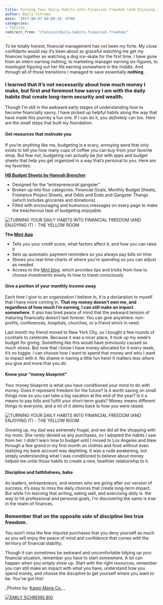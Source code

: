 ```yaml
---
title: Turning Your Daily Habits into Financial Freedom (and Enjoying it)
author: Emily Schrems
date: '2017-08-07 04:00:18 -0700'
categories:
- Tension
redirect_from: "/tension/daily-habits-financial-freedom/"
---
```


To be totally honest, financial management has not been my forte. My close confidants would say it’s been about as graceful watching me get my finances together as watching a dog ice-skate for the first time. I have gone from an intern earning nothing, to marketing manager earning six-figures, to mixologist figuring out her life earning somewhere in the middle. And through all of those transitions I managed to save essentially **nothing** .

### **I learned that it’s not necessarily about how much money I make, but first and foremost how savvy I am with the daily habits that create long-term security and wealth.**

Though I’m still in the awkward early stages of understanding how to become financially savvy, I have picked up helpful habits along the way that have made this journey a fun one. If I can do it, you _definitely_ can too. Here are the small steps that built my foundation:

#### **Get resources that motivate you**

If you’re anything like me, budgeting is a scary, annoying word that only exists to tell you how many cups of coffee you can buy from your favorite shop. But fear not, budgeting can actually be _fun_ with apps and budget sheets that help you get organized in a way that’s personal to you. Here are my favorites:

**[HB Budget Sheets by Hannah Brencher](http://hannah-brencher.squarespace.com/new-products/downloadable-baller-budget-sheeeetzzz)**

*   Designed for the “entrepreneurial gangster”
*   Broken up into four categories: Financial Goals, Monthly Budget Sheets, Freelance Project Sheets, and Odds and Ends and Gangster Thangs (which includes groceries and donations).
*   Filled with encouraging and humorous messages on every page to make the treacherous task of budgeting enjoyable.

![TURNING YOUR DAILY HABITS INTO FINANCIAL FREEDOM (AND ENJOYING IT) - THE YELLOW ROOM](https://yellow-blog-images.imgix.net/2017/08/MG_5429.jpg)

**The [Mint App](https://www.mint.com/)**

*   Tells you your credit score, what factors affect it, and how you can raise it
*   Sets up automatic payment reminders so you always pay bills on time
*   Shows you real-time charts of where you’re spending so you can adjust as needed
*   Access to the [Mint blog](https://blog.mint.com/), which provides tips and tricks from how to choose investments wisely to how to travel consciously

#### **Give a portion of your monthly income away**

Each time I give to an organization I believe in, it is a declaration to myself that I have more coming in. **That my money doesn’t own me, and regardless of how much I’m earning, I can still make an impact somewhere.** It also has bred peace of mind that the awkward tension of maturing financially doesn’t last forever. You can give anywhere: non-profits, conferences, hospitals, churches, or a friend who’s in need.

Last month my friend moved to New York City, so I bought a few rounds of cocktails to celebrate. Because it was a nicer place, it took up my week’s budget for giving. Something like this would have previously caused so much stress. But now that I know I have money allocated for it every week, it’s no biggie. I can choose how I want to spend that money and who I want to impact with it. No shame in having a little fun here! It matters less _where_ you give and more that you _do_.  

#### **Know your “money blueprint”**

Your money blueprint is what you have conditioned your mind to do with money. Does it represent freedom for the future? Is it worth saving on small things now so you can take a big vacation at the end of the year? Is it a means to pay bills and fulfill your short-term goals? Money means different things to everyone, and a lot of it stems back to how you were raised.

![TURNING YOUR DAILY HABITS INTO FINANCIAL FREEDOM (AND ENJOYING IT) - THE YELLOW ROOM](https://yellow-blog-images.imgix.net/2017/08/MG_5523.jpg)

Growing up, my dad was extremely frugal, and we did all the shopping with my mom. She rarely denied us any purchases, so I adopted the habits I saw from her. I didn’t learn how to budget until I moved to Los Angeles and blew through a few grand in my first month on clothes and food without even realizing my bank account was depleting. It was a rude awakening, but simply understanding what I was conditioned to believe about money helped me untie those habits to create a new, healthier relationship to it.

#### **Discipline and faithfulness, babe**

As leaders, entrepreneurs, and women who are going after our version of success, it’s easy to miss the daily choices that create long-term impact. But while I’m learning that writing, eating well, and exercising _daily_ is  the way to hit professional and personal goals, I'm discovering the same is true in the realm of finances.

### **Remember that on the opposite side of discipline lies true freedom.**

You won’t miss the few impulse purchases that you deny yourself as much as you will enjoy the peace of mind and confidence that comes with the territory of financial stability.

Though it can sometimes be awkward and uncomfortable tidying up your financial situation, remember you have to start somewhere. A lot can happen when you simply show up. Start with the right resources, remember you can still make an impact with what you have, understand how you spend money, and choose the discipline to get yourself where you want to be. You’ve got this!

_Photos by: [Karen Marie Co.](http://www.karenmarie.co/) _

[![EMILY SCHREMS BIO](https://yellow-blog-images.imgix.net/2017/07/EMILY-SCHREMS-BIO.jpg)](https://www.instagram.com/emschrems/)
